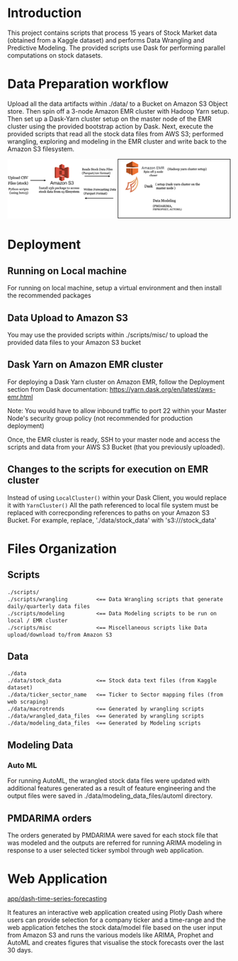 # Introduction
This project contains scripts that process 15 years of Stock Market data (obtained from a Kaggle dataset) and performs Data Wrangling and Predictive Modeling. The provided scripts use Dask for performing parallel computations on stock datasets.

# Data Preparation workflow
Upload all the data artifacts within ./data/ to a Bucket on Amazon S3 Object store. Then spin off a 3-node Amazon EMR cluster with Hadoop Yarn setup. Then set up a Dask-Yarn cluster setup on the master node of the EMR cluster using the provided bootstrap action by Dask. Next, execute the provided scripts that read all the stock data files from AWS S3; performed wrangling, exploring and modeling in the EMR cluster and write back to the Amazon S3 filesystem. 

![data-preparation-workflow](data/data-preparation-workflow.png)

# Deployment
## Running on Local machine
For running on local machine, setup a virtual environment and then install the recommended packages

## Data Upload to Amazon S3
You may use the provided scripts within ./scripts/misc/ to upload the provided data files to your Amazon S3 bucket

## Dask Yarn on Amazon EMR cluster
For deploying a Dask Yarn cluster on Amazon EMR, follow the Deployment section from Dask documentation:
https://yarn.dask.org/en/latest/aws-emr.html 

Note: You would have to allow inbound traffic to port 22 within your Master Node's security group policy (not recommended for production deployment)

Once, the EMR cluster is ready, SSH to your master node and access the scripts and data from your AWS S3 Bucket (that you previously uploaded).

## Changes to the scripts for execution on EMR cluster
Instead of using `LocalCluster()` within your Dask Client, you would replace it with `YarnCluster()`
All the path referenced to local file system must be replaced with correcponding references to paths on your Amazon S3 Bucket. For example, replace, './data/stock_data' with 's3://<bucket-name>/stock_data'

# Files Organization
## Scripts
```
./scripts/
./scripts/wrangling         <== Data Wrangling scripts that generate daily/quarterly data files
./scripts/modeling          <== Data Modeling scripts to be run on local / EMR cluster
./scripts/misc              <== Miscellaneous scripts like Data upload/download to/from Amazon S3
```

## Data
```
./data
./data/stock_data           <== Stock data text files (from Kaggle dataset)
./data/ticker_sector_name   <== Ticker to Sector mapping files (from web scraping)
./data/macrotrends          <== Generated by wrangling scripts
./data/wrangled_data_files  <== Generated by wrangling scripts
./data/modeling_data_files  <== Generated by Modeling scripts
```

## Modeling Data
### Auto ML
For running AutoML, the wrangled stock data files were updated with additional features generated as a result of feature engineering and the output files were saved in ./data/modeling_data_files/automl directory.

## PMDARIMA orders
The orders generated by PMDARIMA were saved for each stock file that was modeled and the outputs are referred for running ARIMA modeling in response to a user selected ticker symbol through web application.


# Web Application
[app/dash-time-series-forecasting](./app/dash-time-series-forecasting)

It features an interactive web application created using Plotly Dash where users can provide selection for a company ticker and a time-range and the web application fetches the stock data/model file based on the user input from Amazon S3 and runs the various models like ARIMA, Prophet and AutoML and creates figures that visualise the stock forecasts over the last 30 days.   
